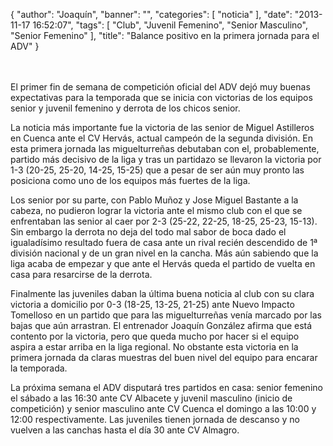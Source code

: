 {
  "author": "Joaquín", 
  "banner": "", 
  "categories": [
    "noticia"
  ], 
  "date": "2013-11-17 16:52:07", 
  "tags": [
    "Club", 
    "Juvenil Femenino", 
    "Senior Masculino", 
    "Senior Femenino"
  ], 
  "title": "Balance positivo en la primera jornada para el ADV"
}

<br/>
<br/>
El primer fin de semana de competición oficial del ADV dejó muy buenas expectativas para la temporada que se inicia con victorias de los equipos senior y juvenil femenino y derrota de los chicos senior.

La noticia más importante fue la victoria de las senior de Miguel Astilleros en Cuenca ante el CV Hervás, actual campeón de la segunda división. En esta primera jornada las miguelturreñas debutaban con el, probablemente, partido más decisivo de la liga y tras un partidazo se llevaron la victoria por 1-3 (20-25, 25-20, 14-25, 15-25) que a pesar de ser aún muy pronto las posiciona como uno de los equipos más fuertes de la liga.

Los senior por su parte, con Pablo Muñoz y Jose Miguel Bastante a la cabeza, no pudieron lograr la victoria ante el mismo club con el que se enfrentaban las senior al caer por 2-3 (25-22, 22-25, 18-25, 25-23, 15-13). Sin embargo la derrota no deja del todo mal sabor de boca dado el igualadísimo resultado fuera de casa ante un rival recién descendido de 1ª división nacional y de un gran nivel en la cancha. Más aún sabiendo que la liga acaba de empezar y que ante el Hervás queda el partido de vuelta en casa para resarcirse de la derrota.

Finalmente las juveniles daban la última buena noticia al club con su clara victoria a domicilio por 0-3 (18-25, 13-25, 21-25) ante Nuevo Impacto Tomelloso en un partido que para las miguelturreñas venía marcado por las bajas que aún arrastran. El entrenador Joaquín González afirma que está contento por la victoria, pero que queda mucho por hacer si el equipo aspira a estar arriba en la liga regional. No obstante esta victoria en la primera jornada da claras muestras del buen nivel del equipo para encarar la temporada.

La próxima semana el ADV disputará tres partidos en casa: senior femenino el sábado a las 16:30 ante CV Albacete y juvenil masculino (inicio de competición) y senior masculino ante CV Cuenca el domingo a las 10:00 y 12:00 respectivamente. Las juveniles tienen jornada de descanso y no vuelven a las canchas hasta el día 30 ante CV Almagro.

